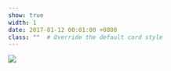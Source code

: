 ```yaml
---
show: true
width: 1
date: 2017-01-12 00:01:00 +0800
class: ""  # Override the default card style
---
```

<div>
<img src="{{ 'assets/images/badges/xmu-logo.png' | relative_url }}" class="img-fluid rounded-xl" >
</div>